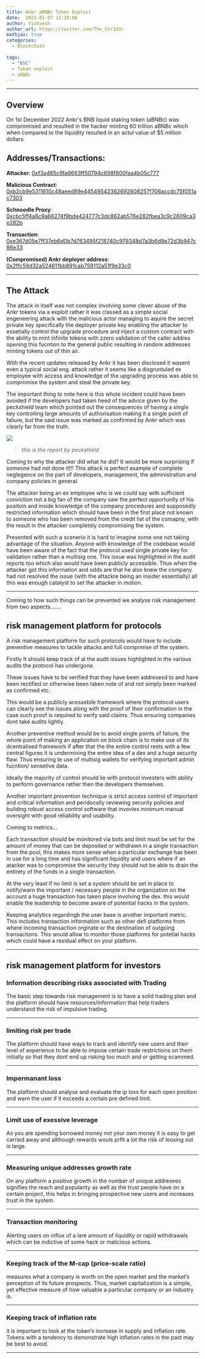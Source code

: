 ```yaml
---
title: Ankr aBNBc Token Exploit
date:  2023-01-07 12:30:06
author: Vishvesh
author_url: https://twitter.com/The_Str1d3r
mathjax: true
categories:
  - Blockchain
 
tags:
  - "BSC"
  - Token exploit
  - aBNBc 
---
```

<html>
  <head>
    <script type="text/javascript" async
  src="https://cdnjs.cloudflare.com/ajax/libs/mathjax/2.7.7/MathJax.js?config=TeX-MML-AM_CHTML">
    </script>


<script type="text/javascript" src="https://cdnjs.cloudflare.com/ajax/libs/mathjax/2.7.1/MathJax.js?config=TeX-AMS_HTML">
  MathJax.Hub.Config({
    "HTML-CSS": {
      availableFonts: ["TeX"],
    },
    tex2jax: {
      inlineMath: [['$','$'],["\\(","\\)"]]},
      displayMath: [ ['$$','$$'], ['\[','\]'] ],
    TeX: {
      extensions: ["AMSmath.js", "AMSsymbols.js", "color.js"],
      equationNumbers: {
        autoNumber: "AMS"
      }
    },
    showProcessingMessages: false,
    messageStyle: "none",
    imageFont: null,
    "AssistiveMML": { disabled: true }
  });
</script>
</head>
</html>

------

## Overview

On 1st December 2022 Ankr's BNB liquid staking token (aBNBc) was compromised and resulted in the hacker minting 60 trillion aBNBc which when compared to the liquidity resulted in an actul value of $5 million dollars.

## Addresses/Transactions:

**Attacker**: [0xf3a465c9fa6663ff50794c698f600faa4b05c777](https://bscscan.com/address/0xf3a465c9fa6663ff50794c698f600faa4b05c777)

**Malicious Contract**: [0xb2cb9e5311610c48aeed89e44549542362692808257f706accdc75f051ac7303](https://bscscan.com/tx/0xb2cb9e5311610c48aeed89e44549542362692808257f706accdc75f051ac7303)

**Schnoodle Proxy**: [0xcbc5ff4a6c9a66274f9bde424777c3dc862ab576e282fbea3c9c2609ca3e282b](https://bscscan.com/tx/0xcbc5ff4a6c9a66274f9bde424777c3dc862ab576e282fbea3c9c2609ca3e282b)

**Transaction**: [0xe367d05e7ff37eb6d0b7d763495f218740c979348d7a3b6d8e72d3b947c86e33](https://bscscan.com/tx/0xe367d05e7ff37eb6d0b7d763495f218740c979348d7a3b6d8e72d3b947c86e33)

**(Compromised) Ankr deployer address**: [0x2ffc59d32a524611bb891cab759112a51f9e33c0](https://bscscan.com/address/0x2ffc59d32a524611bb891cab759112a51f9e33c0)

---
## The Attack

The attack in itself was not complex involving some clever abuse of the Ankr tokens via a exploit rather it was classed as a simple social engeneering attack with the malicious actor managing to aquire the secret private key specifically the deployer private key enabling the attacker to essetially control the upgrade procedure and inject a custom contract with the ability to mint infinite tokens with zzero validation of the caller addres opening this fucntion to the general public resulting in random addresses minting tokens out of thin air.

With the recent updates released by Ankr it has been disclosed it wasent even a typical social eng. attack rather it seems like a disgruntuled ex employee with access and knowledge of the upgrading process was able to compromise the system and steal the private key.

The important thing to note here is this whole incident could have been avoided if the developers had taken heed of the advice given by the peckshield team which pointed out the consequences of having a single key controlling large amounts of authorisation making it a single point of faliure, but the said issue was marked as confirmed by Ankr which was clearly far from the truth.


![](https://i.imgur.com/hmFAQdw.png)

> *this is the report by peckshield*



Coming to why the attacker did what he did? It would be more surprising if someone had not done it!!! This attack is perfect example of complete neglegence on the part of developers, management, the administration and company policies in general.

The attacker being an ex employee who is we could say with sufficient conviction not a big fan of the company saw the perfect opportunity of his positoin and inside knowledge of the company procedures and supposedly restricted information which should have been in the first place not known to someone who has been removed from the credit list of the comapny, with the result in the attacker completely compromising the system.

Presented with such a scenerio it is hard to imagine some one not taking advantage of the situation. Anyone with knowledge of the codebase would have been aware of the fact that the protocol used single private key for validation rather than a multisig one. This issue was highlighted in the audit reports too which also would have been publicly accessible. Thus when the attacker got this information and odds are that he also knew the company had not resolved the issue (with the attackre being an insider essentially) all this was enough catalyst to set the attacker in motion.


---


Coming to how such things can be prevented we analyse risk management from two aspects.......



## risk management platform for protocols

A risk management platform for such protocols would have to include preventive measures to tackle attacks and full comprmise of the system.

Firstly It should keep track of al the audit issues highlighted in the various audits the protocol has undergone.

These issues have to be verified that they have been addresesd to and have been rectified or otherwise been taken note of and not simply been marked as confirmed etc.

This would be a publicly acessebile framework where the protocol users can clearly see the issues along with the proof of their confirmation in the case such proof is required to verify said claims. Thus ensuring companies dont take audits lightly.

Another preventive method would be to avoid single points of faliure, the whole point of making an application on block chain is to make use of its dcentralised framework if after that the the entire control rests with a few central figures it is undermining the entire idea of a dex and a huge security flaw. Thus ensuring te use of multisig wallets for verifying important admin fucntion/ sensetive data.

Ideally the majority of control should lie with protocol investers with ability to perform governance rather then the developers themselves.

Another important prevention technique is strict access control of important and critical information and peridocally reviewing security policies and building robust access control software that invovles minimum manual oversight with good reliability and usability.

Coming to metrics...

Each transaction should be monitored via bots and limit must be set for the amount of money that can be deposited or withdrawn in a single transaction from the pool, this makes more sense when a particular exchange has been in use for a long time and has significant liquidity and users where if an atacker was to compromise the security they should not be able to drain the entirety of the funds in a single transaction.

At the very least if no limit is set a system should be set in place to notify/warn the important / necessary people in the organization on the account a huge transaction has taken place involving the dex. this would enable the leadership to become aware of potential hacks in the system. 

Keeping analytics regardingb the user base is another important metric. This includes transaction information such as other defi platforms from where incoming transaction orginate or the destination of outgoing transactions. This would allow to monitor those platforms for potetial hacks which could have a residual effect on your platform.


---

## risk management platform for investors

### Information describing risks associated with Trading 

The basic step towards risk management is to have a solid trading plan and the platform should have resources/information that help traders understand the risk of impulsive trading.

---
### limiting risk per trade

The platform should have ways to track and identify new users and their level of experience to be able to impose certain trade restrictions on them initially so that they dont end up risking too much and or getting scammed.

---
### Impermanant loss

The platform should analyse and evaluate the ip loss for each open position and warn the user if it exceeds a certain pre defined limit.

---
### Limit use of exessive leverage

As you are spending borrowed money not your own money it is easy to get carried away and allthough rewards wouls  prfit a lot the risk of loosing out is large.

---
### Measuring unique addresses growth rate

On any platform a positive growth in the number of unique addresees signifies the reach and popularity as well as the trust people have on a certain project, this helps in bringing prospective new users and increases trust in the system.

---
### Transaction monitoring

Alerting users on influx of a lare amount of liquidity or rapid withdrawals which can be indictive of some hack or malicious actions.

---
### Keeping track of the M-cap (price-scale ratio)

measures what a company is worth on the open market and the market’s perception of its future prospects. Thus, market capitalization is a simple, yet effective measure of how valuable a particular company or an industry is.

---
### Keeping track of inflation rate

 it is important to look at the token’s increase in supply and inflation rate. Tokens with a tendency to demonstrate high inflation rates in the past may be best to avoid.
 
 ------
 
 

